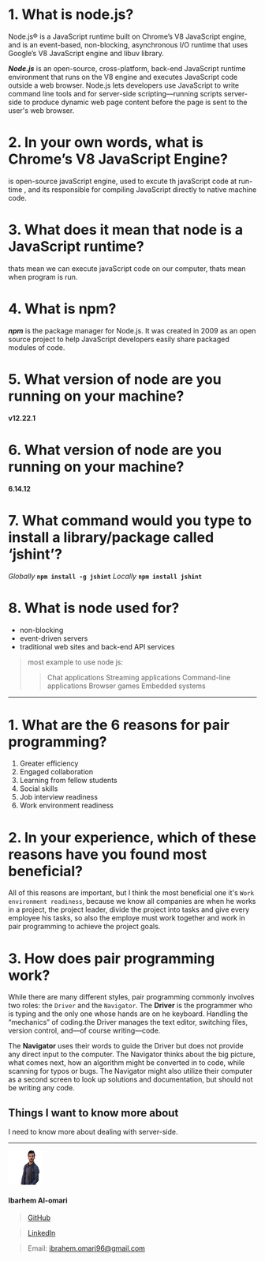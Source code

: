 # 1. What is node.js?

Node.js® is a JavaScript runtime built on Chrome’s V8 JavaScript engine, and is an event-based, non-blocking, asynchronous I/O runtime that uses Google’s V8 JavaScript engine and libuv library.

***Node.js***
 is an open-source, cross-platform, back-end JavaScript runtime environment that runs on the V8 engine and executes JavaScript code outside a web browser. Node.js lets developers use JavaScript to write command line tools and for server-side scripting—running scripts server-side to produce dynamic web page content before the page is sent to the user's web browser.


 # 2. In your own words, what is Chrome’s V8 JavaScript Engine?

 is open-source javaScript engine, used to excute th javaScript code at run-time , and its responsible for compiling JavaScript directly to native machine code.

 # 3. What does it mean that node is a JavaScript runtime?
thats mean we can execute javaScript code on our computer, thats mean when program is run.

# 4. What is npm?
***npm*** is the package manager for Node.js. It was created in 2009 as an open source project to help JavaScript developers easily share packaged modules of code.

# 5. What version of node are you running on your machine?

**v12.22.1**

# 6. What version of node are you running on your machine?

**6.14.12**


# 7. What command would you type to install a library/package called ‘jshint’? 

*Globally*
**`npm install -g jshint`**
*Locally*
**`npm install jshint`**


# 8. What is node used for?

* non-blocking
* event-driven servers
* traditional web sites and back-end API services

> most example to use node js:
>>Chat applications
>>Streaming applications
>>Command-line applications
>>Browser games
>>Embedded systems



---

# 1. What are the 6 reasons for pair programming?

1. Greater efficiency
2. Engaged collaboration
3. Learning from fellow students
4. Social skills
5. Job interview readiness
6. Work environment readiness

# 2. In your experience, which of these reasons have you found most beneficial?

All of this reasons are important, but I think the most beneficial one it's `Work environment readiness`, because we know all companies are when he works in a project, the project leader, divide the project into tasks and give every employee his tasks, so also the employe must work together and work in pair programming to achieve the project goals. 

# 3. How does pair programming work?

While there are many different styles, pair programming commonly involves two roles: the `Driver` and the `Navigator`. 
The **Driver** is the programmer who is typing and the only one whose hands are on he keyboard. Handling the “mechanics” of coding.the Driver manages the text editor, switching files, version control, and—of course writing—code. 

The **Navigator** uses their words to guide the Driver but does not provide any direct input to the computer. The Navigator thinks about the big picture, what comes next, how an algorithm might be converted in to code, while scanning for typos or bugs. The Navigator might also utilize their computer as a second screen to look up solutions and documentation, but should not be writing any code.




## Things I want to know more about 

I need to know more about dealing with server-side.


---

![](ibrahem.png) 
#### **Ibarhem Al-omari**
> [GitHub](https://github.com/ibrahemomari)

>[LinkedIn](https://www.linkedin.com/in/ibrahem-omari-5967a5198/)

> Email: ibrahem.omari96@gmail.com